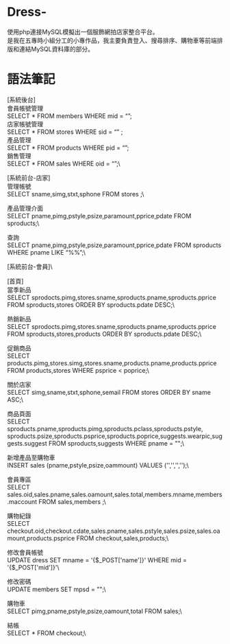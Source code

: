 # Dress-
使用php連接MySQL模擬出一個服飾網拍店家整合平台。\
是我在五專時小組分工的小專作品，我主要負責登入、搜尋排序、購物車等前端排版和連結MySQL資料庫的部分。

# 語法筆記
[系統後台]\
會員帳號管理\
SELECT * FROM members WHERE mid = “”;\
店家帳號管理\
SELECT * FROM stores WHERE sid = “” ;\
產品管理\
SELECT * FROM products WHERE pid = “”;\
銷售管理\
SELECT * FROM sales WHERE oid = “”;\

[系統前台-店家]\
管理帳號\
SELECT sname,simg,stxt,sphone FROM stores ;\

產品管理介面\
SELECT pname,pimg,pstyle,psize,paramount,pprice,pdate FROM sproducts;\

查詢 \
SELECT pname,pimg,pstyle,psize,paramount,pprice,pdate FROM sproducts WHERE pname LIKE “%%”;\

[系統前台-會員]\

[首頁]\
當季新品\
SELECT sprodocts.pimg,stores.sname,sproducts.pname,sproducts.pprice FROM sproducts,stores ORDER BY sproducts.pdate DESC;\

熱銷新品\
SELECT sprodocts.pimg,stores.sname,sproducts.pname,sproducts.pprice FROM sproducts,stores,products ORDER BY sproducts.pdate DESC;\

促銷商品\
SELECT products.pimg,stores.simg,stores.sname,products.pname,products.pprice FROM products,stores WHERE psprice < poprice;\

關於店家\
SELECT simg,sname,stxt,sphone,semail FROM stores ORDER BY sname ASC;\

商品頁面\
SELECT sproducts.pname,sproducts.pimg,sproducts.pclass,sproducts.pstyle,\
sproducts.psize,sproducts.psprice,sproducts.poprice,suggests.wearpic,suggests.suggest FROM sproducts,suggests WHERE pname = "";\

新增產品至購物車\
INSERT sales (pname,pstyle,psize,oammount) VALUES ('','','','');\

會員專區\
SELECT sales.oid,sales.pname,sales.oamount,sales.total,members.mname,members.maccount FROM sales,members ;\

購物紀錄\
SELECT checkout.oid,checkout.cdate,sales.pname,sales.pstyle,sales.psize,sales.oamount,products.psprice FROM checkout,sales,products;\

修改會員帳號\
UPDATE dress SET mname =  '{$_POST['name']}' WHERE mid =  '{$_POST['mid']}'\

修改密碼\
UPDATE members SET mpsd = "";\

購物車\
SELECT pimg,pname,pstyle,psize,oamount,total FROM sales;\

結帳\
SELECT * FROM checkout;\

